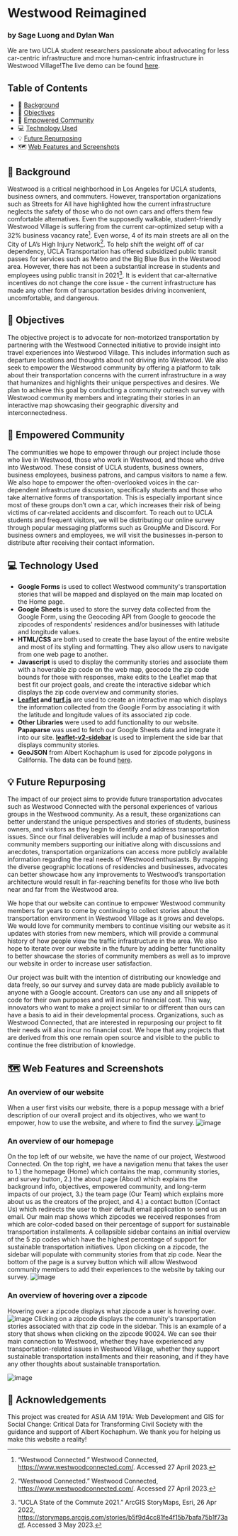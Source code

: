 # Westwood Reimagined
### by Sage Luong and Dylan Wan
We are two UCLA student researchers passionate about advocating for less car-centric infrastructure and more human-centric infrastructure in Westwood Village!The live demo can be found [here](https://dylanjwan.github.io/AA191ATransportation/index.html).

## Table of Contents ##
* 📖 [Background](#-background-)
* 📌 [Objectives](#-objectives-)
* 🙌 [Empowered Community](#-empowered-community-)
* 💻 [Technology Used](#-technology-used-)
* 💡 [Future Repurposing](#-future-repurposing-)
* 🗺️ [Web Features and Screenshots](#-web-features-and-screenshots-)

## 📖 Background <a name="background"></a> ##
Westwood is a critical neighborhood in Los Angeles for UCLA students, business owners, and commuters. However, transportation organizations such as Streets for All have highlighted how the current infrastructure neglects the safety of those who do not own cars and offers them few comfortable alternatives. Even the supposedly walkable, student-friendly Westwood Village is suffering from the current car-optimized setup with a 32% business vacancy rate[^1]. Even worse, 4 of its main streets are all on the City of LA’s High Injury Network[^1]. To help shift the weight off of car dependency, UCLA Transportation has offered subsidized public transit passes for services such as Metro and the Big Blue Bus in the Westwood area. However, there has not been a substantial increase in students and employees using public transit in 2021[^2]. It is evident that car-alternative incentives do not change the core issue - the current infrastructure has made any other form of transportation besides driving inconvenient, uncomfortable, and dangerous.
[^1]: “Westwood Connected.” Westwood Connected, https://www.westwoodconnected.com/. Accessed 27 April 2023.
[^2]: “UCLA State of the Commute 2021.” ArcGIS StoryMaps, Esri, 26 Apr 2022, https://storymaps.arcgis.com/stories/b5f9d4cc81fe4f15b7bafa75b1f73adf. Accessed 3 May 2023.

## 📌 Objectives <a name="objectives"></a> ##
The objective project is to advocate for non-motorized transportation by partnering with the Westwood Connected initiative to provide insight into travel experiences into Westwood Village. This includes information such as departure locations and thoughts about not driving into Westwood. We also seek to empower the Westwood community by offering a platform to talk about their transportation concerns with the current infrastructure in a way that humanizes and highlights their unique perspectives and desires. We plan to achieve this goal by conducting a community outreach survey with Westwood community members and integrating their stories in an interactive map showcasing their geographic diversity and interconnectedness.

## 🙌 Empowered Community <a name="community"></a> ##
The communities we hope to empower through our project include those who live in Westwood, those who work in Westwood, and those who drive into Westwood. These consist of UCLA students, business owners, business employees, business patrons, and campus visitors to name a few. We also hope to empower the often-overlooked voices in the car-dependent infrastructure discussion, specifically students and those who take alternative forms of transportation. This is especially important since most of these groups don’t own a car, which increases their risk of being victims of car-related accidents and discomfort. To reach out to UCLA students and frequent visitors, we will be distributing our online survey through popular messaging platforms such as GroupMe and Discord. For business owners and employees, we will visit the businesses in-person to distribute after receiving their contact information.

## 💻 Technology Used <a name="technology"></a> ##
- **Google Forms** is used to collect Westwood community's transportation stories that will be mapped and displayed on the main map located on the Home page.
- **Google Sheets** is used to store the survey data collected from the Google Form, using the Geocoding API from Google to geocode the zipcodes of respondents' residences and/or businesses with latitude and longitude values.
- **HTML/CSS** are both used to create the base layout of the entire website and most of its styling and formatting. They also allow users to navigate from one web page to another.
- **Javascript** is used to display the community stories and associate them with a hoverable zip code on the web map, geocode the zip code bounds for those with responses, make edits to the Leaflet map that best fit our project goals, and create the interactive sidebar which displays the zip code overview and community stories.
- **[Leaflet](https://leafletjs.com/) and [turf.js](https://turfjs.org/)** are used to create an interactive map which displays the information collected from the Google Form by associating it with the latitude and longitude values of its associated zip code.
- **Other Libraries** were used to add functionality to our website. **Papaparse** was used to fetch our Google Sheets data and integrate it into our site. **[leaflet-v2-sidebar](https://github.com/Turbo87/sidebar-v2/tree/master)** is used to implement the side bar that displays community stories.
- **GeoJSON** from Albert Kochaphum is used for zipcode polygons in California. The data can be found [here](https://github.com/albertkun/leaflet-turfjs-spatial-join).

## 💡 Future Repurposing <a name="future"></a> ##

The impact of our project aims to provide future transportation advocates such as Westwood Connected with the personal experiences of various groups in the Westwood community. As a result, these organizations can better understand the unique perspectives and stories of students, business owners, and visitors as they begin to identify and address transportation issues. Since our final deliverables will include a map of businesses and community members supporting our initiative along with discussions and anecdotes, transportation organizations can access more publicly available information regarding the real needs of Westwood enthusiasts. By mapping the diverse geographic locations of residencies and businesses, advocates can better showcase how any improvements to Westwood’s transportation architecture would result in far-reaching benefits for those who live both near and far from the Westwood area.

We hope that our website can continue to empower Westwood community members for years to come by continuing to collect stories about the transportation environment in Westwood Village as it grows and develops. We would love for community members to continue visiting our website as it updates with stories from new members, which will provide a communal history of how people view the traffic infrastructure in the area. We also hope to iterate over our website in the future by adding better functionality to better showcase the stories of community members as well as to improve our website in order to increase user satisfaction.

Our project was built with the intention of distributing our knowledge and data freely, so our survey and survey data are made publicly available to anyone with a Google account. Creators can use any and all snippets of code for their own purposes and will incur no financial cost. This way, innovators who want to make a project similar to or different than ours can have a basis to aid in their developmental process. Organizations, such as Westwood Connected, that are interested in repurposing our project to fit their needs will also incur no financial cost. We hope that any projects that are derived from this one remain open source and visible to the public to continue the free distribution of knowledge.

## 🗺️ Web Features and Screenshots <a name="screenshots"></a> ##
### An overview of our website ###
When a user first visits our website, there is a popup message with a brief description of our overall project and its objectives, who we want to empower, how to use the website, and where to find the survey.
![image](https://github.com/DylanJWan/AA191ATransportation/assets/83676556/e985f2d8-ab6d-48ab-9a2f-57c74fcccb75)

### An overview of our homepage ###
On the top left of our website, we have the name of our project, Westwood Connected. On the top right, we have a navigation menu that takes the user to 1.) the homepage (Home) which contains the map, community stories, and survey button, 2.) the about page (About) which explains the background info, objectives, empowered community, and long-term impacts of our project, 3.) the team page (Our Team) which explains more about us as the creators of the project, and 4.) a contact button (Contact Us) which redirects the user to their default email application to send us an email. Our main map shows which zipcodes we received responses from which are color-coded based on their percentage of support for sustainable transportation installments. A collapsible sidebar contains an initial overview of the 5 zip codes which have the highest percentage of support for sustainable transportation initiatives. Upon clicking on a zipcode, the sidebar will populate with community stories from that zip code. Near the bottom of the page is a survey button which will allow Westwood community members to add their experiences to the website by taking our survey.
![image](https://github.com/DylanJWan/AA191ATransportation/assets/83676556/bb766bed-3598-4bd2-a154-f2622d70e083)

### An overview of hovering over a zipcode ###
Hovering over a zipcode displays what zipcode a user is hovering over.
![image](https://github.com/DylanJWan/AA191ATransportation/assets/83676556/82902f7b-58b8-498b-8ca8-57f66261d1ba)
Clicking on a zipcode displays the community's transportation stories associated with that zip code in the sidebar. This is an example of a story that shows when clicking on the zipcode 90024. We can see their main connection to Westwood, whether they have experienced any transportation-related issues in Westwood Village, whether they support sustainable transportation installments and their reasoning, and if they have any other thoughts about sustainable transportation.

![image](https://github.com/DylanJWan/AA191ATransportation/assets/83676556/f5988e4d-a7bc-4bfb-898c-1ae88f0c0506)

## 👥 Acknowledgements ##
This project was created for ASIA AM 191A: Web Development and GIS for Social Change: Critical Data for Transforming Civil Society with the guidance and support of Albert Kochaphum. We thank you for helping us make this website a reality!
